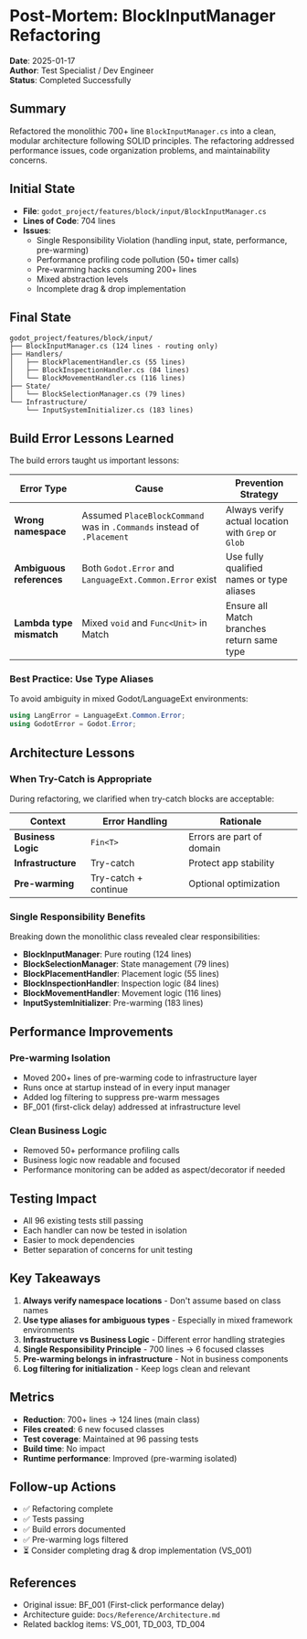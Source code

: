 # Post-Mortem: BlockInputManager Refactoring
**Date**: 2025-01-17  
**Author**: Test Specialist / Dev Engineer  
**Status**: Completed Successfully

## Summary
Refactored the monolithic 700+ line `BlockInputManager.cs` into a clean, modular architecture following SOLID principles. The refactoring addressed performance issues, code organization problems, and maintainability concerns.

## Initial State
- **File**: `godot_project/features/block/input/BlockInputManager.cs`
- **Lines of Code**: 704 lines
- **Issues**:
  - Single Responsibility Violation (handling input, state, performance, pre-warming)
  - Performance profiling code pollution (50+ timer calls)
  - Pre-warming hacks consuming 200+ lines
  - Mixed abstraction levels
  - Incomplete drag & drop implementation

## Final State
```
godot_project/features/block/input/
├── BlockInputManager.cs (124 lines - routing only)
├── Handlers/
│   ├── BlockPlacementHandler.cs (55 lines)
│   ├── BlockInspectionHandler.cs (84 lines)
│   └── BlockMovementHandler.cs (116 lines)
├── State/
│   └── BlockSelectionManager.cs (79 lines)
└── Infrastructure/
    └── InputSystemInitializer.cs (183 lines)
```

## Build Error Lessons Learned

The build errors taught us important lessons:

| Error Type | Cause | Prevention Strategy |
|------------|-------|-------------------|
| **Wrong namespace** | Assumed `PlaceBlockCommand` was in `.Commands` instead of `.Placement` | Always verify actual location with `Grep` or `Glob` |
| **Ambiguous references** | Both `Godot.Error` and `LanguageExt.Common.Error` exist | Use fully qualified names or type aliases |
| **Lambda type mismatch** | Mixed `void` and `Func<Unit>` in Match | Ensure all Match branches return same type |

### Best Practice: Use Type Aliases
To avoid ambiguity in mixed Godot/LanguageExt environments:
```csharp
using LangError = LanguageExt.Common.Error;
using GodotError = Godot.Error;
```

## Architecture Lessons

### When Try-Catch is Appropriate
During refactoring, we clarified when try-catch blocks are acceptable:

| Context | Error Handling | Rationale |
|---------|---------------|-----------|
| **Business Logic** | `Fin<T>` | Errors are part of domain |
| **Infrastructure** | Try-catch | Protect app stability |
| **Pre-warming** | Try-catch + continue | Optional optimization |

### Single Responsibility Benefits
Breaking down the monolithic class revealed clear responsibilities:
- **BlockInputManager**: Pure routing (124 lines)
- **BlockSelectionManager**: State management (79 lines)
- **BlockPlacementHandler**: Placement logic (55 lines)
- **BlockInspectionHandler**: Inspection logic (84 lines)
- **BlockMovementHandler**: Movement logic (116 lines)
- **InputSystemInitializer**: Pre-warming (183 lines)

## Performance Improvements

### Pre-warming Isolation
- Moved 200+ lines of pre-warming code to infrastructure layer
- Runs once at startup instead of in every input manager
- Added log filtering to suppress pre-warm messages
- BF_001 (first-click delay) addressed at infrastructure level

### Clean Business Logic
- Removed 50+ performance profiling calls
- Business logic now readable and focused
- Performance monitoring can be added as aspect/decorator if needed

## Testing Impact
- All 96 existing tests still passing
- Each handler can now be tested in isolation
- Easier to mock dependencies
- Better separation of concerns for unit testing

## Key Takeaways

1. **Always verify namespace locations** - Don't assume based on class names
2. **Use type aliases for ambiguous types** - Especially in mixed framework environments
3. **Infrastructure vs Business Logic** - Different error handling strategies
4. **Single Responsibility Principle** - 700 lines → 6 focused classes
5. **Pre-warming belongs in infrastructure** - Not in business components
6. **Log filtering for initialization** - Keep logs clean and relevant

## Metrics
- **Reduction**: 700+ lines → 124 lines (main class)
- **Files created**: 6 new focused classes
- **Test coverage**: Maintained at 96 passing tests
- **Build time**: No impact
- **Runtime performance**: Improved (pre-warming isolated)

## Follow-up Actions
- ✅ Refactoring complete
- ✅ Tests passing
- ✅ Build errors documented
- ✅ Pre-warming logs filtered
- ⏳ Consider completing drag & drop implementation (VS_001)

## References
- Original issue: BF_001 (First-click performance delay)
- Architecture guide: `Docs/Reference/Architecture.md`
- Related backlog items: VS_001, TD_003, TD_004